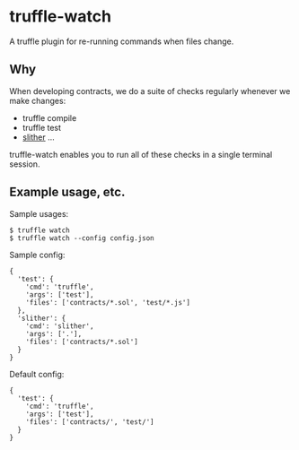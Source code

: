 # truffle-watch

A truffle plugin for re-running commands when files change.

## Why

When developing contracts, we do a suite of checks regularly whenever we make changes:
- truffle compile
- truffle test
- [slither](https://github.com/crytic/slither)
...

truffle-watch enables you to run all of these checks in a single terminal session.

## Example usage, etc.

Sample usages:

```
$ truffle watch
$ truffle watch --config config.json
```

Sample config:

```
{
  'test': {
    'cmd': 'truffle',
    'args': ['test'],
    'files': ['contracts/*.sol', 'test/*.js']
  },
  'slither': {
    'cmd': 'slither',
    'args': ['.'],
    'files': ['contracts/*.sol']
  }
}
```

Default config:

```
{
  'test': {
    'cmd': 'truffle',
    'args': ['test'],
    'files': ['contracts/', 'test/']
  }
}
```
